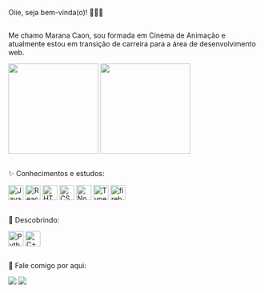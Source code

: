 Oiie, seja bem-vinda(o)! 🦋🐸🐞
##

Me chamo Marana Caon, sou formada em Cinema de Animação e atualmente estou em transição de carreira para a área de desenvolvimento web. 

<div style="display: inline_block">
  <img align="center" height="180em" src="https://github-readme-stats.vercel.app/api?username=maranacaon&theme=panda&show_icons=true"/>
  <img align="center" height="180em" src="https://github-readme-stats.vercel.app/api/top-langs/?username=maranacaon&layout=compact&theme=panda"/>
</div>
<br/>

✨ Conhecimentos e estudos:
<div style="display: inline_block">
  <img align="center" alt="Javascript" height="30" widht:"40" src="https://cdn.jsdelivr.net/gh/devicons/devicon/icons/javascript/javascript-original.svg"/>
  <img align="center" alt="React" height="30" widht:"40" src="https://cdn.jsdelivr.net/gh/devicons/devicon/icons/react/react-original.svg"/>
  <img align="center" alt="HTML" height="30" widht:"40" src="https://cdn.jsdelivr.net/gh/devicons/devicon/icons/html5/html5-original.svg"/>
  <img align="center" alt="CSS" height="30" widht:"40" src="https://cdn.jsdelivr.net/gh/devicons/devicon/icons/css3/css3-original.svg"/>
  <img align="center" alt="Node.js" height="30" widht:"40" src="https://cdn.jsdelivr.net/gh/devicons/devicon/icons/nodejs/nodejs-original.svg"/>
  <img align="center" alt="Typescript" height="30" widht:"40" src="https://cdn.jsdelivr.net/gh/devicons/devicon/icons/typescript/typescript-original.svg"/>
  <img align="center" alt="firebase" height="30" widht:"40" src="https://cdn.jsdelivr.net/gh/devicons/devicon/icons/firebase/firebase-plain.svg"/>
</div><br>

🐌 Descobrindo:
<br>
<div>
  <img align="center" alt="Python" height="30" widht:"40" src="https://cdn.jsdelivr.net/gh/devicons/devicon/icons/python/python-plain.svg"/>
  <img align="center" alt="C++" height="30" widht:"40" src="https://cdn.jsdelivr.net/gh/devicons/devicon/icons/cplusplus/cplusplus-original.svg"/>
</div>

##
🌈 Fale comigo por aqui:

<a href="https://www.linkedin.com/in/marana-caon/"><img src="https://img.shields.io/badge/LinkedIn-0077B5?style=for-the-badge&logo=linkedin&logoColor=white" target="_blank"></a>
<a href="mailto:maranavaal@gmail.com"><img src="https://img.shields.io/badge/Gmail-D14836?style=for-the-badge&logo=gmail&logoColor=white" target="_blank"></a>
